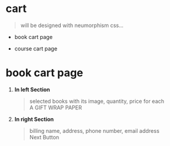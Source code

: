 # cart
  > will be designed with neumorphism css...
- book cart page

- course cart page



# book cart page

1. __In left Section__  
      > selected books with its image, quantity, price for each  
       A GIFT WRAP PAPER 

2. __In right Section__  
      > billing name, address, phone number, email address  
      Next Button

